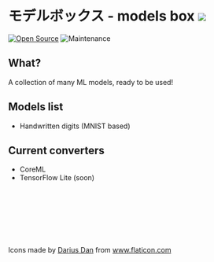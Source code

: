# モデルボックス - models box ![](https://res.cloudinary.com/lajosneto/image/upload/c_scale,w_67/v1579482367/models-box/chest_1.png)

[![Open Source](https://badges.frapsoft.com/os/v1/open-source.svg?v=103)](https://opensource.org/)
![Maintenance](https://img.shields.io/maintenance/yes/2020)

## What?
A collection of many ML models, ready to be used!

## Models list
- Handwritten digits (MNIST based)

## Current converters
- CoreML
- TensorFlow Lite (soon) 



<br><br><br><br><br><br>


Icons made by <a href="https://www.flaticon.com/authors/darius-dan" title="Darius Dan">Darius Dan</a> from <a href="https://www.flaticon.com/" title="Flaticon"> www.flaticon.com</a>
